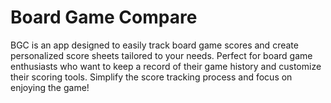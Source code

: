 # Board Game Compare

BGC is an app designed to easily track board game scores and create personalized score sheets tailored to your needs. Perfect for board game enthusiasts who want to keep a record of their game history and customize their scoring tools. Simplify the score tracking process and focus on enjoying the game!
